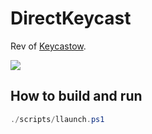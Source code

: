 # DirectKeycast

Rev of [Keycastow](https://github.com/brookhong/KeyCastOW).

![](https://i.postimg.cc/t4QpnZsn/image.png)

## How to build and run

```powershell
./scripts/llaunch.ps1
```

